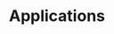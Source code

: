 ---
title: Applications
description: Posts in this category are dealing with pplications of logic.
image: undraw_solution-mindset.png

# Badge style
style:
    background: "#f16d6e"
    color: "#fff"
---